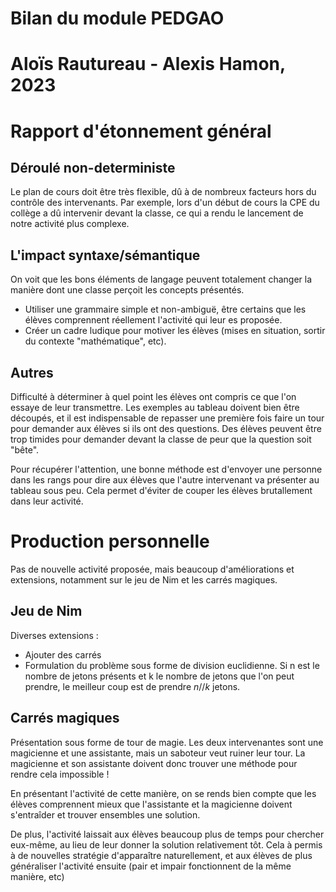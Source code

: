 # Bilan du module PEDGAO
# Aloïs Rautureau - Alexis Hamon, 2023

# Rapport d'étonnement général
## Déroulé non-deterministe
Le plan de cours doit être très flexible, dû à de nombreux facteurs hors du contrôle
des intervenants. Par exemple, lors d'un début de cours la CPE du collège a dû
intervenir devant la classe, ce qui a rendu le lancement de notre activité plus complexe.

## L'impact syntaxe/sémantique
On voit que les bons éléments de langage peuvent totalement changer la manière
dont une classe perçoit les concepts présentés.

- Utiliser une grammaire simple et non-ambiguë, être certains que les élèves comprennent
réellement l'activité qui leur es proposée.
- Créer un cadre ludique pour motiver les élèves (mises en situation, sortir du contexte "mathématique", etc).

## Autres
Difficulté à déterminer à quel point les élèves ont compris ce que l'on essaye
de leur transmettre. Les exemples au tableau doivent bien être découpés, et il est
indispensable de repasser une première fois faire un tour pour demander aux élèves si ils ont des questions.
Des élèves peuvent être trop timides pour demander devant la classe de peur que la question soit "bête".

Pour récupérer l'attention, une bonne méthode est d'envoyer une personne dans les
rangs pour dire aux élèves que l'autre intervenant va présenter au tableau sous peu.
Cela permet d'éviter de couper les élèves brutallement dans leur activité.

# Production personnelle
Pas de nouvelle activité proposée, mais beaucoup d'améliorations et extensions,
notamment sur le jeu de Nim et les carrés magiques.

## Jeu de Nim
Diverses extensions :
- Ajouter des carrés
- Formulation du problème sous forme de division euclidienne. Si n est le nombre
de jetons présents et k le nombre de jetons que l'on peut prendre, le meilleur
coup est de prendre $n // k$ jetons.

## Carrés magiques
Présentation sous forme de tour de magie. Les deux intervenantes sont une magicienne
et une assistante, mais un saboteur veut ruiner leur tour. La magicienne et son
assistante doivent donc trouver une méthode pour rendre cela impossible !

En présentant l'activité de cette manière, on se rends bien compte que les élèves comprennent
mieux que l'assistante et la magicienne doivent s'entraîder et trouver ensembles une solution.

De plus, l'activité laissait aux élèves beaucoup plus de temps pour chercher eux-même, au lieu
de leur donner la solution relativement tôt. Cela à permis à de nouvelles stratégie d'apparaître
naturellement, et aux élèves de plus généraliser l'activité ensuite (pair et impair fonctionnent de la même manière, etc)